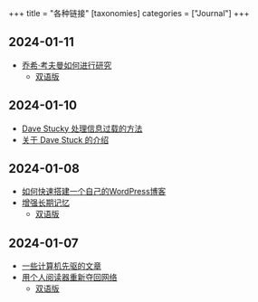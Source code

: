 +++
title = "各种链接" 
[taxonomies]
categories = ["Journal"] 
+++

## 2024-01-11
- [乔希·考夫曼如何进行研究][1]
	- [双语版][2]

## 2024-01-10
- [Dave Stucky 处理信息过载的方法][3]
- [关于 Dave Stuck 的介绍][4]

## 2024-01-08
- [如何快速搭建一个自己的WordPress博客][5]
- [增强长期记忆][6]
	- [双语版][7]

## 2024-01-07
- [一些计算机先驱的文章][8]
- [用个人阅读器重新夺回网络][9]
	- [双语版][10]

[1]:	https://every.to/superorganizers/how-josh-kaufman-does-research-876453
[2]:	https://readit.site/a/kYLGm
[3]:	https://stucky.tech/method/
[4]:	https://stucky.tech/creations/
[5]:	https://imwsl.com/?p=67
[6]:	https://augmentingcognition.com/ltm.html
[7]:	https://readit.vip/a/npBn7
[8]:	https://jiangzilong.notion.site/ConanXin-ab3fe05498424b9e9df137abbec39e27
[9]:	https://olano.dev/2023-12-12-reclaiming-the-web-with-a-personal-reader/?utm_source=hackernewsletter&utm_medium=email&utm_term=fav
[10]:	https://readit.site/a/crhcH